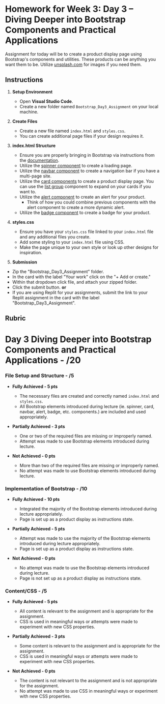 # Homework for Week 3:  Day 3 – Diving Deeper into Bootstrap Components and Practical Applications

Assignment for today will be to create a product display page using Bootstrap's components and utilities. These products can be anything you want them to be.  Utilize [unsplash.com](https://unsplash.com/) for images if you need them.

## Instructions

1. **Setup Environment**

   - Open **Visual Studio Code**.
   - Create a new folder named `Bootstrap_Day3_Assignment` on your local machine.

2. **Create Files**

    - Create a new file named `index.html` and `styles.css`.
    - You can create additional page files if your design requires it.

3. **index.html Structure**

    - Ensure you are properly bringing in Bootstrap via instructions from the [documentation](https://getbootstrap.com/docs/5.3/getting-started/introduction/).
    - Utilize the [spinner component](https://getbootstrap.com/docs/5.3/components/spinners/) to create a loading page.
    - Utilize the [navbar component](https://getbootstrap.com/docs/5.3/components/navbar/) to create a navigation bar if you have a multi-page site.
    - Utilize the [card components](https://getbootstrap.com/docs/5.3/components/card/) to create a product display page. You can use the [list group](https://getbootstrap.com/docs/5.3/components/card/#list-groups) component to expand on your cards if you want to.
    - Utilize the [alert component](https://getbootstrap.com/docs/5.3/components/alerts/) to create an alert for your product.
      - Think of how you could combine previous components with the alert component to create a more dynamic alert.
    - Utilize the [badge component](https://getbootstrap.com/docs/5.3/components/badge/) to create a badge for your product.

4. **styles.css**

    - Ensure you have your `styles.css` file linked to your `index.html` file and any additional files you create.
    - Add some styling to your `index.html` file using CSS.
    - Make the page unique to your own style or look up other designs for inspiration.

5. **Submission**

- Zip the "Bootstrap_Day3_Assignment" folder.
- In the card with the label "Your work" click on the "+ Add or create."
- Within that dropdown click file, and attach your zipped folder.
- Click the submit button.
    **or**
- If you are using Replit for your assignments, submit the link to your Replit assignment in the card with the label "Bootstrap_Day3_Assignment".

## Rubric

# Day 3 Diving Deeper into Bootstrap Components and Practical Applications - /20

### File Setup and Structure - /5

- **Fully Achieved - 5 pts**
  - The necessary files are created and correctly named `index.html` and `styles.css`.
  - All Bootstrap elements introduced during lecture (ie. spinner, card, navbar, alert, badge, etc. components.) are included and used appropriately.

- **Partially Achieved - 3 pts**
  - One or two of the required files are missing or improperly named.
  - Attempt was made to use Bootstrap elements introduced during lecture.

- **Not Achieved - 0 pts**
  - More than two of the required files are missing or improperly named.
  - No attempt was made to use Bootstrap elements introduced during lecture.

### Implementation of Bootstrap - /10

- **Fully Achieved - 10 pts**
  - Integrated the majority of the Bootstrap elements introduced during lecture appropriately.
  - Page is set up as a product display as instructions state.

- **Partially Achieved - 5 pts**
  - Attempt was made to use the majority of the Bootstrap elements introduced during lecture appropriately.
  - Page is set up as a product display as instructions state.

- **Not Achieved - 0 pts**
  - No attempt was made to use the Bootstrap elements introduced during lecture.
  - Page is not set up as a product display as instructions state.

### Content/CSS - /5

- **Fully Achieved - 5 pts**
  - All content is relevant to the assignment and is appropriate for the assignment.
  - CSS is used in meaningful ways or attempts were made to experiment with new CSS properties.

- **Partially Achieved - 3 pts**
  - Some content is relevant to the assignment and is appropriate for the assignment.
  - CSS is used in meaningful ways or attempts were made to experiment with new CSS properties.

- **Not Achieved - 0 pts**
  - The content is not relevant to the assignment and is not appropriate for the assignment.
  - No attempt was made to use CSS in meaningful ways or experiment with new CSS properties.
